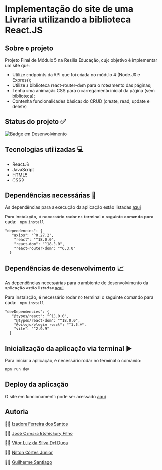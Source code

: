 # Implementação do site de uma Livraria utilizando a biblioteca React.JS

## Sobre o projeto
Projeto Final de Módulo 5 na Resilia Educação, cujo objetivo é implementar um site que:
- Utilize endpoints da API que foi criada no módulo 4 (Node.JS e Express);
- Utilize a biblioteca react-router-dom para o roteamento das páginas;
- Tenha uma animação CSS para o carregamento inicial da página (sem biblioteca);
- Contenha funcionalidades básicas do CRUD (create, read, update e delete).

## Status do projeto :white_check_mark:
![Badge em Desenvolvimento](http://img.shields.io/static/v1?label=STATUS&message=Concluído&color=GREEN&style=for-the-badge)

## Tecnologias utilizadas :computer:
- ReactJS
- JavaScript
- HTML5
- CSS3

## Dependências necessárias :page_with_curl:
 As dependências para a execução da aplicação estão listadas [aqui](https://github.com/NiltonCortesJr/SiteLivraria/blob/main/package.json)
 
 Para instalação, é necessário rodar no terminal o seguinte comando para cada: ``` npm install```
 
```
"dependencies": {
   "axios": "^0.27.2",
    "react": "^18.0.0",
    "react-dom": "^18.0.0",
    "react-router-dom": "^6.3.0"
  }
```

## Dependências de desenvolvimento :chart_with_upwards_trend:
As dependências necessárias para o ambiente de desenvolvimento da aplicação estão listadas [aqui](https://github.com/NiltonCortesJr/LivrariaAPI/blob/main/package.json)

 Para instalação, é necessário rodar no terminal o seguinte comando para cada: ``` npm install```

```
"devDependencies": {
   "@types/react": "^18.0.0",
    "@types/react-dom": "^18.0.0",
    "@vitejs/plugin-react": "^1.3.0",
    "vite": "^2.9.9"
  }
```

## Inicialização da aplicação via terminal :arrow_forward:
Para iniciar a aplicação, é necessário rodar no terminal o comando:
```
npm run dev
```

## Deploy da aplicação
O site em funcionamento pode ser acessado [aqui](https://liberstore.netlify.app/)


## Autoria
:woman_technologist: [Izadora Ferreira dos Santos](https://www.linkedin.com/in/izadora-ferreira-dos-santos-0504b2177/)

:man_technologist: [José Camara Etchichury Filho](https://www.linkedin.com/in/jos%C3%A9-camara-etchichury-filho-95190a125/)

:man_technologist: [Vitor Luiz da Silva Del Duca](https://www.linkedin.com/in/vitor-del-duca-gestao-programacao-treinamento/)

:man_technologist: [Nilton Côrtes Júnior](https://www.linkedin.com/in/niltoncjr/)

:man_technologist: [Guilherme Santiago](https://www.linkedin.com/in/guilherme-santiago-de-oliveira-04153a238/)
  
